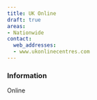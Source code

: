```yaml
---
title: UK Online
draft: true
areas:
- Nationwide
contact:
  web_addresses:
  - www.ukonlinecentres.com
---
```


### Information
Online

